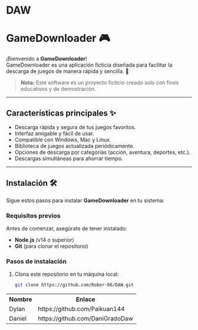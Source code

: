 # DAW

<table>
<tr>
<th>Nombre</th>
<th>Enlace</th>
</tr>
<tr>
<td>Dylan</td>
<td>https://github.com/Paikuan144</td>
</tr>
<tr>
<td>Daniel</td>
<td>https://github.com/DaniGradoDaw</td>
</tr>

# GameDownloader 🎮

¡Bienvenido a **GameDownloader**!  
GameDownloader es una aplicación ficticia diseñada para facilitar la descarga de juegos de manera rápida y sencilla. 🚀

> **Nota:** Este software es un proyecto ficticio creado solo con fines educativos y de demostración.

---

## Características principales ✨

- Descarga rápida y segura de tus juegos favoritos.
- Interfaz amigable y fácil de usar.
- Compatible con Windows, Mac y Linux.
- Biblioteca de juegos actualizada periódicamente.
- Opciones de descarga por categorías (acción, aventura, deportes, etc.).
- Descargas simultáneas para ahorrar tiempo.

---

## Instalación 🛠️

Sigue estos pasos para instalar **GameDownloader** en tu sistema:

### Requisitos previos

Antes de comenzar, asegúrate de tener instalado:

- **Node.js** (v14 o superior)
- **Git** (para clonar el repositorio)

### Pasos de instalación

1. Clona este repositorio en tu máquina local:
   ```bash
   git clone https://github.com/Rober-06/DAW.git